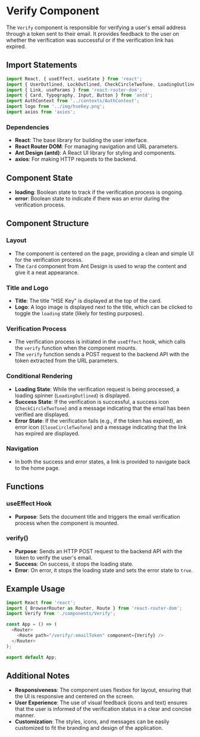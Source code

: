 # Verify Component

The `Verify` component is responsible for verifying a user's email address through a token sent to their email. It provides feedback to the user on whether the verification was successful or if the verification link has expired.

## Import Statements

```javascript
import React, { useEffect, useState } from 'react';
import { UserOutlined, LockOutlined, CheckCircleTwoTone, LoadingOutlined, CloseCircleTwoTone } from '@ant-design/icons';
import { Link, useParams } from 'react-router-dom';
import { Card, Typography, Input, Button } from 'antd';
import AuthContext from '../contexts/AuthContext';
import logo from '../img/hsekey.png';
import axios from 'axios';
```

### Dependencies

- **React**: The base library for building the user interface.
- **React Router DOM**: For managing navigation and URL parameters.
- **Ant Design (antd)**: A React UI library for styling and components.
- **axios**: For making HTTP requests to the backend.

## Component State

- **loading**: Boolean state to track if the verification process is ongoing.
- **error**: Boolean state to indicate if there was an error during the verification process.

## Component Structure

### Layout

- The component is centered on the page, providing a clean and simple UI for the verification process.
- The `Card` component from Ant Design is used to wrap the content and give it a neat appearance.

### Title and Logo

- **Title**: The title "HSE Key" is displayed at the top of the card.
- **Logo**: A logo image is displayed next to the title, which can be clicked to toggle the `loading` state (likely for testing purposes).

### Verification Process

- The verification process is initiated in the `useEffect` hook, which calls the `verify` function when the component mounts.
- The `verify` function sends a POST request to the backend API with the token extracted from the URL parameters.

### Conditional Rendering

- **Loading State**: While the verification request is being processed, a loading spinner (`LoadingOutlined`) is displayed.
- **Success State**: If the verification is successful, a success icon (`CheckCircleTwoTone`) and a message indicating that the email has been verified are displayed.
- **Error State**: If the verification fails (e.g., if the token has expired), an error icon (`CloseCircleTwoTone`) and a message indicating that the link has expired are displayed.

### Navigation

- In both the success and error states, a link is provided to navigate back to the home page.

## Functions

### useEffect Hook

- **Purpose**: Sets the document title and triggers the email verification process when the component is mounted.

### verify()

- **Purpose**: Sends an HTTP POST request to the backend API with the token to verify the user's email.
- **Success**: On success, it stops the loading state.
- **Error**: On error, it stops the loading state and sets the error state to `true`.

## Example Usage

```javascript
import React from 'react';
import { BrowserRouter as Router, Route } from 'react-router-dom';
import Verify from './components/Verify';

const App = () => (
  <Router>
    <Route path="/verify/:emailToken" component={Verify} />
  </Router>
);

export default App;
```

## Additional Notes

- **Responsiveness**: The component uses flexbox for layout, ensuring that the UI is responsive and centered on the screen.
- **User Experience**: The use of visual feedback (icons and text) ensures that the user is informed of the verification status in a clear and concise manner.
- **Customization**: The styles, icons, and messages can be easily customized to fit the branding and design of the application.
